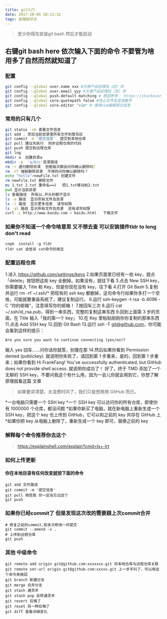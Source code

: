 ```yaml
---
title: git入门
date: 2017-10-05 20:13:32
tags: 前端知识点
---
```

 
> 至少你得先安装git bash 然后才能启动
## 右键git bash here 依次输入下面的命令  不要管为啥  用多了自然而然就知道了
### 配置
```bash
git config --global user.name xxx #方便产品经理找（怼）你
git config --global user.email yyy #方便产品经理找（怼）你
git config --global push.default matching # 原因参考： https://stackoverflow.com/a/21865319/1262580
git config --global core.quotepath false #防止文件名变成数字
git config --global core.editor "vim" # 使用vim编辑提交信息
```

### 常用的只有几个
```bash
git status -sb 查看文件信息
git add . 添加当前目录里所有文件到暂存区
git commit -m '提交信息'  提交到本地仓库
git pull 建议先执行  同步远程仓库的代码
git push 提交到远程仓库
git log 
mkdir a  创建目录a
mkdir -p  'a/b/c'目录路径
rm -r 递归删除目录  但是每次都会问你确认删除吗?
rm -rf 强制删除目录  不停的问你确认删除吗？
echo "hello">newFile.txt 创建文件
rm newFile.txt 删除文件
mv 1.txt 2.txt 重命名==》  把1.txt移动到2.txt
pwd 显示当前目录
ls 查看路径  所有以.开头的都不显示
ls -a 路径  显示所有文件及目录
ls -l 路径  显示更多信息  读写权限 
ls -al 路径 显示所有文件及目录  还有读写权限
curl -L http://www.baidu.com > baidu.html   下载文件 
```
### 如果你不知道一个命令啥意思 又不想去查 可以安装插件tldr  to long don't read
```
cnpm  install -g tldr
tldr cat 会告诉 cat命令的用法
```
### 配置远程仓库
1.进入 https://github.com/settings/keys
2.如果页面里已经有一些 key，就点「delete」按钮把这些 key 全删掉。如果没有，就往下看
3.点击 New SSH key，你需要输入 Title 和 Key，但是你现在没有 key，往下看
4.打开 Git Bash
5.复制并运行 rm -rf ~/.ssh/* 把现有的 ssh key 都删掉，这句命令行如果你多打一个空格，可能就要重装系统了，建议复制运行。
6.运行 ssh-keygen -t rsa -b 4096 -C "你的邮箱"，注意填写你的邮箱！
7.按回车三次
8.运行 cat ~/.ssh/id_rsa.pub，得到一串东西，完整的复制这串东西
9.回到上面第 3 步的页面，在 Title 输入「我的第一个 key」
10.在 Key 里粘贴刚刚你你复制的那串东西
11.点击 Add SSH key
12.回到 Git Bash
13.运行 ssh -T git@github.com，你可能会看到这样的提示：

    Are you sure you want to continue connecting (yes/no)?
输入 yes 回车……问你话你就答，别傻在那
14.然后如果你看到 Permission denied (publickey). 就说明你失败了，请回到第 1 步重来，是的，回到第 1 步重来；如果你看到 Hi FrankFang! You've successfully authenticated, but GitHub does not provide shell access. 就说明你成功了！
好了，终于 TMD 添加了一个无聊的 SSH key，不要问我这个有什么用，因为一会儿你就会用到它，你想了解原理就看这篇 文章

> 如果要讲清楚，太浪费时间了，我们只是想用用 GitHub 而已。

*一台电脑只需要一个 SSH key
*一个 SSH key 可以访问你的所有仓库，即使你有 1000000 个仓库，都没问题
*如果你新买了电脑，就在新电脑上重新生成一个 SSH key，把这个 key 也上传到 GitHub，它可以和之前的 key 共存在 GitHub 上
*如果你把 key 从电脑上删除了，重新生成一个 key 即可，替换之前的 key

### 解释每个命令推荐你去这个
> https://explainshell.com/explain?cmd=ls+-lrt


### 如何上传更新
#### 你在本地目录有任何改变就按下面的命令
```
git add 文件路径
git commit -m '提交信息'
git pull 相信我 你一定会忘记这个
git push 
```
### 如果你已经commit了 但是发现这次改的需要跟上次commit合并

```
# 修复之前的commit,和本次修改一并提交
git commit --amend -v .
# 上传到远程仓库
git push
```

### 其他 中级命令
```
git remote add origin git@github.com:xxxxxxx.git 将本地仓库与远程仓库关联
git remote set-url origin git@github.com:xxxxx.git 上一步手抖了，可以用这个命令来挽回
git branch 新建分支
git merge 合并分支
git stash 通灵术
git stash pop 反转通灵术
git revert 后悔了
git reset 另一种后悔了
git diff 查看详细变化
```